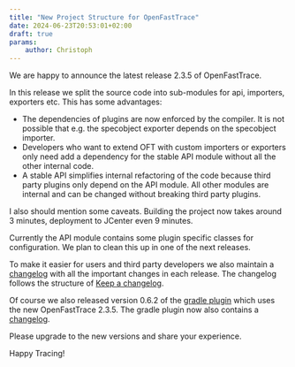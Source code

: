 ```yaml
---
title: "New Project Structure for OpenFastTrace"
date: 2024-06-23T20:53:01+02:00
draft: true
params:
    author: Christoph
---
```


We are happy to announce the latest release 2.3.5 of OpenFastTrace.

In this release we split the source code into sub-modules for api, importers, exporters etc. This has some advantages:

- The dependencies of plugins are now enforced by the compiler. It is not possible that e.g. the specobject exporter depends on the specobject importer.
- Developers who want to extend OFT with custom importers or exporters only need add a dependency for the stable API module without all the other internal code.
- A stable API simplifies internal refactoring of the code because third party plugins only depend on the API module. All other modules are internal and can be changed without breaking third party plugins.

I also should mention some caveats. Building the project now takes around 3 minutes, deployment to JCenter even 9 minutes.

Currently the API module contains some plugin specific classes for configuration. We plan to clean this up in one of the next releases.

To make it easier for users and third party developers we also maintain a [changelog](https://github.com/itsallcode/openfasttrace/blob/develop/doc/CHANGELOG.md) with all the important changes in each release. The changelog follows the structure of [Keep a changelog](https://keepachangelog.com/en/1.0.0/).

Of course we also released version 0.6.2 of the [gradle plugin](https://github.com/itsallcode/openfasttrace-gradle) which uses the new OpenFastTrace 2.3.5. The gradle plugin now also contains a [changelog](https://github.com/itsallcode/openfasttrace-gradle/blob/develop/CHANGELOG.md).

Please upgrade to the new versions and share your experience.

Happy Tracing!